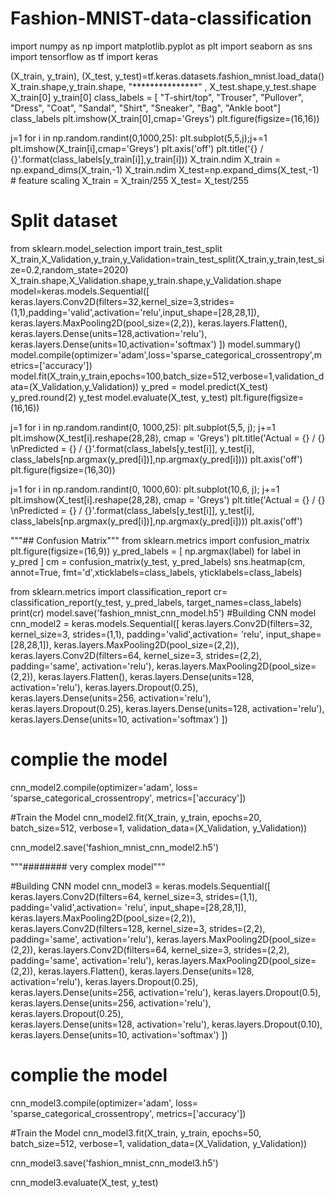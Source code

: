 # Fashion-MNIST-data-classification
import numpy as np 
import matplotlib.pyplot as plt
import seaborn as sns
import tensorflow as tf
import keras

(X_train, y_train), (X_test, y_test)=tf.keras.datasets.fashion_mnist.load_data()
X_train.shape,y_train.shape, "***************" , X_test.shape,y_test.shape
X_train[0]
y_train[0]
class_labels = [	"T-shirt/top", "Trouser", "Pullover", "Dress", "Coat", "Sandal", "Shirt",	"Sneaker",	"Bag",	"Ankle boot"]
class_labels
plt.imshow(X_train[0],cmap='Greys')
plt.figure(figsize=(16,16))

j=1
for  i in np.random.randint(0,1000,25):
  plt.subplot(5,5,j);j+=1
  plt.imshow(X_train[i],cmap='Greys')
  plt.axis('off')
  plt.title('{} / {}'.format(class_labels[y_train[i]],y_train[i]))
  X_train.ndim
  X_train = np.expand_dims(X_train,-1)
     X_train.ndim
     X_test=np.expand_dims(X_test,-1)
     # feature scaling
     X_train = X_train/255
X_test= X_test/255
# Split dataset
from sklearn.model_selection import  train_test_split
X_train,X_Validation,y_train,y_Validation=train_test_split(X_train,y_train,test_size=0.2,random_state=2020)
X_train.shape,X_Validation.shape,y_train.shape,y_Validation.shape
model=keras.models.Sequential([
                         keras.layers.Conv2D(filters=32,kernel_size=3,strides=(1,1),padding='valid',activation='relu',input_shape=[28,28,1]),
                         keras.layers.MaxPooling2D(pool_size=(2,2)),
                         keras.layers.Flatten(),
                         keras.layers.Dense(units=128,activation='relu'),
                         keras.layers.Dense(units=10,activation='softmax')
])
model.summary()
model.compile(optimizer='adam',loss='sparse_categorical_crossentropy',metrics=['accuracy'])
model.fit(X_train,y_train,epochs=100,batch_size=512,verbose=1,validation_data=(X_Validation,y_Validation))
y_pred = model.predict(X_test)
y_pred.round(2)
y_test
model.evaluate(X_test, y_test)
plt.figure(figsize=(16,16))
 
j=1
for i in np.random.randint(0, 1000,25):
  plt.subplot(5,5, j); j+=1
  plt.imshow(X_test[i].reshape(28,28), cmap = 'Greys')
  plt.title('Actual = {} / {} \nPredicted = {} / {}'.format(class_labels[y_test[i]], y_test[i], class_labels[np.argmax(y_pred[i])],np.argmax(y_pred[i])))
  plt.axis('off')
  plt.figure(figsize=(16,30))
 
j=1
for i in np.random.randint(0, 1000,60):
  plt.subplot(10,6, j); j+=1
  plt.imshow(X_test[i].reshape(28,28), cmap = 'Greys')
  plt.title('Actual = {} / {} \nPredicted = {} / {}'.format(class_labels[y_test[i]], y_test[i], class_labels[np.argmax(y_pred[i])],np.argmax(y_pred[i])))
  plt.axis('off')
  
  
  """## Confusion Matrix"""
from sklearn.metrics import confusion_matrix
plt.figure(figsize=(16,9))
y_pred_labels = [ np.argmax(label) for label in y_pred ]
cm = confusion_matrix(y_test, y_pred_labels)
sns.heatmap(cm, annot=True, fmt='d',xticklabels=class_labels, yticklabels=class_labels)
 
from sklearn.metrics import classification_report
cr= classification_report(y_test, y_pred_labels, target_names=class_labels)
print(cr)
model.save('fashion_mnist_cnn_model.h5')
#Building CNN model
cnn_model2 = keras.models.Sequential([
                         keras.layers.Conv2D(filters=32, kernel_size=3, strides=(1,1), padding='valid',activation= 'relu', input_shape=[28,28,1]),
                         keras.layers.MaxPooling2D(pool_size=(2,2)),
                         keras.layers.Conv2D(filters=64, kernel_size=3, strides=(2,2), padding='same', activation='relu'),
                         keras.layers.MaxPooling2D(pool_size=(2,2)),
                         keras.layers.Flatten(),
                         keras.layers.Dense(units=128, activation='relu'),
                         keras.layers.Dropout(0.25),
                         keras.layers.Dense(units=256, activation='relu'),
                         keras.layers.Dropout(0.25),
                         keras.layers.Dense(units=128, activation='relu'),
                         keras.layers.Dense(units=10, activation='softmax')
                         ])
 
# complie the model
cnn_model2.compile(optimizer='adam', loss= 'sparse_categorical_crossentropy', metrics=['accuracy'])
 
#Train the Model
cnn_model2.fit(X_train, y_train, epochs=20, batch_size=512, verbose=1, validation_data=(X_Validation, y_Validation))
 
cnn_model2.save('fashion_mnist_cnn_model2.h5')
 
"""######## very complex model"""
 
#Building CNN model
cnn_model3 = keras.models.Sequential([
                         keras.layers.Conv2D(filters=64, kernel_size=3, strides=(1,1), padding='valid',activation= 'relu', input_shape=[28,28,1]),
                         keras.layers.MaxPooling2D(pool_size=(2,2)),
                         keras.layers.Conv2D(filters=128, kernel_size=3, strides=(2,2), padding='same', activation='relu'),
                         keras.layers.MaxPooling2D(pool_size=(2,2)),
                         keras.layers.Conv2D(filters=64, kernel_size=3, strides=(2,2), padding='same', activation='relu'),
                         keras.layers.MaxPooling2D(pool_size=(2,2)),
                         keras.layers.Flatten(),
                         keras.layers.Dense(units=128, activation='relu'),
                         keras.layers.Dropout(0.25),
                         keras.layers.Dense(units=256, activation='relu'),
                         keras.layers.Dropout(0.5),
                         keras.layers.Dense(units=256, activation='relu'),
                         keras.layers.Dropout(0.25),                        
                         keras.layers.Dense(units=128, activation='relu'),
                         keras.layers.Dropout(0.10),                         
                         keras.layers.Dense(units=10, activation='softmax')
                         ])
 
# complie the model
cnn_model3.compile(optimizer='adam', loss= 'sparse_categorical_crossentropy', metrics=['accuracy'])
 
#Train the Model
cnn_model3.fit(X_train, y_train, epochs=50, batch_size=512, verbose=1, validation_data=(X_Validation, y_Validation))
 
cnn_model3.save('fashion_mnist_cnn_model3.h5')
 
cnn_model3.evaluate(X_test, y_test)

